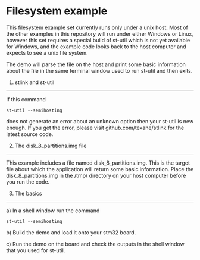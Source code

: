 # Filesystem example

This filesystem example set currently runs only under a unix host. Most of the other examples in this repository will run under either Windows or Linux, however this set requires a special build of st-util which is not yet available for Windows, and the example code looks back to the host computer and expects to see a unix file system. 

The demo will parse the file on the host and print some basic information about the file in the same terminal window used to run st-util and then exits.

1. stlink and st-util
----------
If this command 
```
st-util --semihosting
```
does not generate an error about an unknown option then your st-util is new enough. If you get the error, please visit github.com/texane/stlink for the latest source code.

2. The disk_8_partitions.img file
----------
This example includes a file named disk_8_partitions.img. This is the target file about which the application will return some basic information. Place the disk_8_partitions.img in the /tmp/ directory on your host computer before you run the code.

3. The basics
----------
a) In a shell window run the command
```
st-util --semihosting
```
b) Build the demo and load it onto your stm32 board. 

c) Run the demo on the board and check the outputs in the shell window that you used for st-util.




